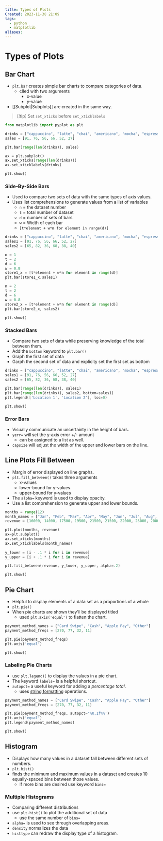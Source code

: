 ```yaml
---
title: Types of Plots
Created: 2023-11-30 21:09
tags:
  - python
  - matplotlib
aliases:
---
```

# Types of Plots

## Bar Chart
- `plt.bar` creates simple bar charts to compare categories of data.
	- clled with two arguments
		- x-value
		- y-value
- [[Subplot|Subplots]] are created in the same way.
>[!tip] Set `set_xticks` before `set_xticklabels`


```Python
from matplotlib import pyplot as plt

drinks = ["cappuccino", "latte", "chai", "americano", "mocha", "espresso"]
sales = [91, 76, 56, 66, 52, 27]

plt.bar(range(len(drinks)), sales)

ax = plt.subplot()
ax.set_xticks(range(len(drinks)))
ax.set_xticklabels(drinks)

plt.show()
```

### Side-By-Side Bars
- Used to compare two sets of data with the same types of axis values.
- Uses list comprehensions to generate values from a list of variables
	- `n` = the dataset number
	- `t` = total number of dataset
	- `d` = number of sets of bars
	- `w` = Width of each bar
	- `[t*element + w*n for element in range(d)]`


```Python
drinks = ["cappuccino", "latte", "chai", "americano", "mocha", "espresso"]
sales1 = [91, 76, 56, 66, 52, 27]
sales2 = [65, 82, 36, 68, 38, 40]

n = 1
t = 2
d = 6
w = 0.8
store1_x = [t*element + w*n for element in range(d)]
plt.bar(store1_x,sales1)

n = 2
t = 2
d = 6
w = 0.8
store2_x = [t*element + w*n for element in range(d)]
plt.bar(store2_x, sales2)
  
plt.show()
```

### Stacked Bars
- Compare two sets of data while preserving knowledge of the total between them.
- Add the `bottom` keyword to `plt.bar()` 
- Graph the first set of data
- Garph the second set of data and explicity set the first set as bottom

```Python
drinks = ["cappuccino", "latte", "chai", "americano", "mocha", "espresso"]
sales1 = [91, 76, 56, 66, 52, 27]
sales2 = [65, 82, 36, 68, 38, 40]

plt.bar(range(len(drinks)), sales1)
plt.bar(range(len(drinks)), sales2, bottom=sales1)
plt.legend(['Location 1', 'Location 2'], loc=0)

plt.show()
```

### Error Bars
- Visually communicate an uncertainty in the height of bars.
- `yerr=` will set the y-axis error +/- amount
	- can be assigned to a list as well.
- `capsize` will adjust the width of the upper and lower bars on the line.


## Line Plots Fill Between
- Margin of error displayed on line graphs.
- `plt.fill_between()` takes three arguments
	- x-values
	- lower-bound for y-values
	- upper-bound for y-values
- The `alpha=` keyword is used to display opacity.
- Use a list comprehension to generate upper and lower bounds.

```Python
months = range(12)
month_names = ["Jan", "Feb", "Mar", "Apr", "May", "Jun", "Jul", "Aug", "Sep", "Oct", "Nov", "Dec"]
revenue = [16000, 14000, 17500, 19500, 21500, 21500, 22000, 23000, 20000, 19500, 18000, 16500]

plt.plot(months, revenue)
ax=plt.subplot()
ax.set_xticks(months)
ax.set_xticklabels(month_names)
  
y_lower = [i - .1 * i for i in revenue]
y_upper = [i + .1 * i for i in revenue]

plt.fill_between(revenue, y_lower, y_upper, alpha=.2)

plt.show()
```

## Pie Chart
- Helpful to display elements of a data set as a proportions of a whole
- `plt.pie()`
- When pie charts are shown they'll be displayed titled
	- used `plt.axis('equal')` to flatten the chart.
```Python
payment_method_names = ["Card Swipe", "Cash", "Apple Pay", "Other"]
payment_method_freqs = [270, 77, 32, 11]

plt.pie(payment_method_freqs)
plt.axis('equal')

plt.show()
```

### Labeling Pie Charts
- use `plt.legend()` to display the values in a pie chart.
- The keyword `labels=` is a helpful shortcut.
- `autopct=` a useful keyword for adding a *percentage total*.
	- uses [string formatting](https://docs.python.org/2/library/stdtypes.html#string-formatting) operations.
```Python
payment_method_names = ["Card Swipe", "Cash", "Apple Pay", "Other"]
payment_method_freqs = [270, 77, 32, 11]

plt.pie(payment_method_freqs, autopct='%0.1f%%')
plt.axis('equal')
plt.legend(payment_method_names)

plt.show()
```

## Histogram
- Displays how many values in a dataset fall between different sets of numbers.
- `plt.hist()`
- finds the minimum and maximum values in a dataset and creates 10 equally-spaced bins between those values.
	- If more bins are desired use keyword `bins=`

### Multiple Histograms
- Comparing different distributions
- use `plt.hist()` to plot the additional set of data
	- use the same number of `bins=`
- `alpha=` is used to see through overlapping areas.
- `density` normalizes the data
- `histtype` can redraw the display type of a histogram.